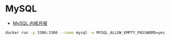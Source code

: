 # MySQL

* [MySQL 内核月报](http://mysql.taobao.org/monthly/)

```bash
docker run -p 3306:3306 --name mysql -e MYSQL_ALLOW_EMPTY_PASSWORD=yes -d mysql
```

